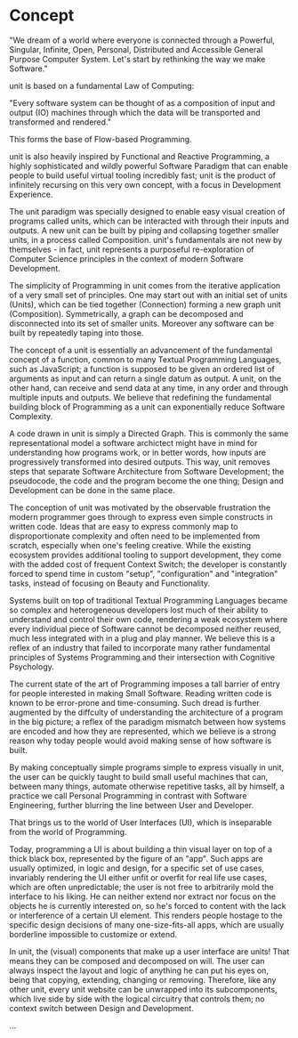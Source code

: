 # Concept

"We dream of a world where everyone is connected through a Powerful, Singular, Infinite, Open, Personal, Distributed and Accessible General Purpose Computer System. Let's start by rethinking the way we make Software."

unit is based on a fundamental Law of Computing: 

"Every software system can be thought of as a composition of input and output (IO) machines through which the data will be transported and transformed and rendered."

This forms the base of Flow-based Programming. 

unit is also heavily inspired by Functional and Reactive Programming, a highly sophisticated and wildly powerful Software Paradigm that can enable people to build useful virtual tooling incredibly fast; unit is the product of infinitely recursing on this very own concept, with a focus in Development Experience.

The unit paradigm was specially designed to enable easy visual creation of programs called units, which can be interacted with through their inputs and outputs. A new unit can be built by piping and collapsing together smaller units, in a process called Composition. unit's fundamentals are not new by themselves - in fact, unit represents a purposeful re-exploration of Computer Science principles in the context of modern Software Development.

The simplicity of Programming in unit comes from the iterative application of a very small set of principles. One may start out with an initial set of units (Units), which can be tied together (Connection) forming a new graph unit (Composition). Symmetrically, a graph can be decomposed and disconnected into its set of smaller units. Moreover any software can be built by repeatedly taping into those.

The concept of a unit is essentially an advancement of the fundamental concept of a function, common to many Textual Programming Languages, such as JavaScript; a function is supposed to be given an ordered list of arguments as input and can return a single datum as output. A unit, on the other hand, can receive and send data at any time, in any order and through multiple inputs and outputs. We believe that redefining the fundamental building block of Programming as a unit can exponentially reduce Software Complexity.

A code drawn in unit is simply a Directed Graph. This is commonly the same representational model a software archictect might have in mind for understanding how programs work, or in better words, how inputs are progressively transformed into desired outputs. This way, unit removes steps that separate Software Architecture from Software Development; the pseudocode, the code and the program become the one thing; Design and Development can be done in the same place.

The conception of unit was motivated by the observable frustration the modern programmer goes through to express even simple constructs in written code. Ideas that are easy to express commonly map to disproportionate complexity and often need to be implemented from scratch, especially when one's feeling creative. While the existing ecosystem provides additional tooling to support development, they come with the added cost of frequent Context Switch; the developer is constantly forced to spend time in custom "setup", "configuration" and "integration" tasks, instead of focusing on Beauty and Functionality.

Systems built on top of traditional Textual Programming Languages became so complex and heterogeneous developers lost much of their ability to understand and control their own code, rendering a weak ecosystem where every individual piece of Software cannot be decomposed neither reused, much less integrated with in a plug and play manner. We believe this is a reflex of an industry that failed to incorporate many rather fundamental principles of Systems Programming and their intersection with Cognitive Psychology.

The current state of the art of Programming imposes a tall barrier of entry for people interested in making Small Software. Reading written code is known to be error-prone and time-consuming. Such dread is further augmented by the diffculty of understanding the architecture of a program in the big picture; a reflex of the paradigm mismatch between how systems are encoded and how they are represented, which we believe is a strong reason why today people would avoid making sense of how software is built.

By making conceptually simple programs simple to express visually in unit, the user can be quickly taught to build small useful machines that can, between many things, automate otherwise repetitive tasks, all by himself, a practice we call Personal Programming in contrast with Software Engineering, further blurring the line between User and Developer.

That brings us to the world of User Interfaces (UI), which is inseparable from the world of Programming.

Today, programming a UI is about building a thin visual layer on top of a thick black box, represented by the figure of an "app". Such apps are usually optimized, in logic and design, for a specific set of use cases, invariably rendering the UI either unfit or overfit for real life use cases, which are often unpredictable; the user is not free to arbitrarily mold the interface to his liking. He can neither extend nor extract nor focus on the objects he is currently interested on, so he's forced to content with the lack or interference of a certain UI element. This renders people hostage to the specific design decisions of many one-size-fits-all apps, which are usually borderline impossible to customize or extend.

In unit, the (visual) components that make up a user interface are units! That means they can be composed and decomposed on will. The user can always inspect the layout and logic of anything he can put his eyes on, being that copying, extending, changing or removing. Therefore, like any other unit, every unit website can be unwrapped into its subcomponents, which live side by side with the logical circuitry that controls them; no context switch between Design and Development.

...
